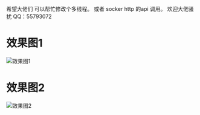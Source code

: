 希望大佬们 可以帮忙修改个多线程。 或者 socker http 的api 调用。 欢迎大佬骚扰 QQ：55793072

# 效果图1

![效果图1](https://graph.baidu.com/resource/116a8c9b1928b6b6243fa01562312593.jpg)

# 效果图2

![效果图2](https://graph.baidu.com/resource/1166ee75c9f8f751b98df01562312693.jpg)
